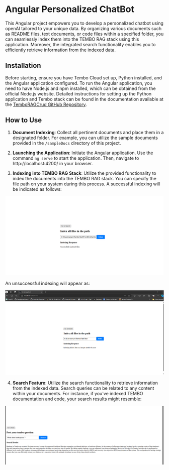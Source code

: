 # Angular Personalized ChatBot

This Angular project empowers you to develop a personalized chatbot using openAI tailored to your unique data. By organizing various documents such as README files, text documents, or code files within a specified folder, you can seamlessly index them into the TEMBO RAG stack using this application. Moreover, the integrated search functionality enables you to efficiently retrieve information from the indexed data.

## Installation

Before starting, ensure you have Tembo Cloud set up, Python installed, and the Angular application configured. To run the Angular application, you need to have Node.js and npm installed, which can be obtained from the official Node.js website. Detailed instructions for setting up the Python application and Tembo stack can be found in the documentation available at the [TemboRAGCrud GitHub Repository](https://github.com/anjaneyak10/TemboRAGCrud).

## How to Use

1. **Document Indexing**: Collect all pertinent documents and place them in a designated folder.
   For example, you can utilize the sample documents provided in the `/sampleDocs` directory of this project.
   
2. **Launching the Application**: Initiate the Angular application.
   Use the command `ng serve` to start the application.
   Then, navigate to http://localhost:4200/ in your browser.

3. **Indexing into TEMBO RAG Stack**: Utilize the provided functionality to index the documents into the TEMBO RAG stack.
   You can specify the file path on your system during this process.
   A successful indexing will be indicated as follows:

   <p align='center'>  
  <img src='Images\SuccessfulIndexing.png' />
</p>

   An unsuccessful indexing will appear as:

<p align='center'>  
  <img src='Images\IndexingFailed.png' />
</p>

4. **Search Feature**: Utilize the search functionality to retrieve information from the indexed data.
   Search queries can be related to any content within your documents.
   For instance, if you've indexed TEMBO documentation and code, your search results might resemble:

<p align='center'>  
  <img src='Images\Searching.png' />
</p>
